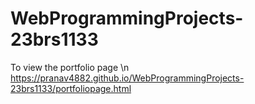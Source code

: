 # WebProgrammingProjects-23brs1133

To view the portfolio page \n
https://pranav4882.github.io/WebProgrammingProjects-23brs1133/portfoliopage.html
